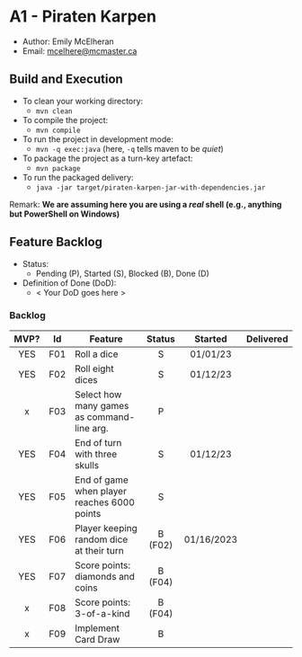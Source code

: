 # A1 - Piraten Karpen

  * Author: Emily McElheran
  * Email: mcelhere@mcmaster.ca

## Build and Execution

  * To clean your working directory:
    * `mvn clean`
  * To compile the project:
    * `mvn compile`
  * To run the project in development mode:
    * `mvn -q exec:java` (here, `-q` tells maven to be _quiet_)
  * To package the project as a turn-key artefact:
    * `mvn package`
  * To run the packaged delivery:
    * `java -jar target/piraten-karpen-jar-with-dependencies.jar` 

Remark: **We are assuming here you are using a _real_ shell (e.g., anything but PowerShell on Windows)**

## Feature Backlog

 * Status: 
   * Pending (P), Started (S), Blocked (B), Done (D)
 * Definition of Done (DoD):
   * < Your DoD goes here >

### Backlog 

| MVP? | Id  | Feature  | Status  |  Started  | Delivered |
| :-:  |:-:  |---       | :-:     | :-:       | :-:       |
| YES   | F01 | Roll a dice |  S | 01/01/23 |  |
| YES   | F02 | Roll eight dices  |  S | 01/12/23  |
| x   | F03 | Select how many games as command-line arg.  |  P  |   |
| YES   | F04 | End of turn with three skulls | S | 01/12/23 |  |
| YES   | F05 | End of game when player reaches 6000 points| S | |
| YES   | F06 | Player keeping random dice at their turn | B (F02) | 01/16/2023|  | 
| YES   | F07 | Score points: diamonds and coins | B (F04) | | 
| x   | F08 | Score points: 3-of-a-kind | B (F04) | | 
| x   | F09 | Implement Card Draw | B | |

